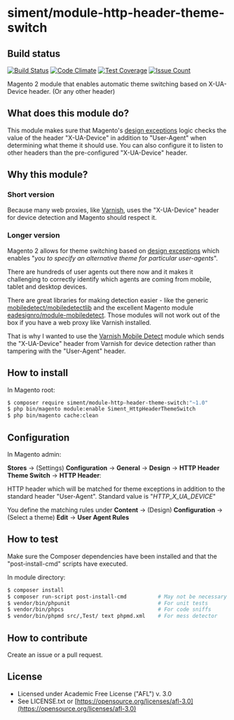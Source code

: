 # siment/module-http-header-theme-switch

## Build status

[![Build Status](https://travis-ci.org/siment/magento2-http-header-theme-switch.svg?branch=master)](https://travis-ci.org/siment/magento2-http-header-theme-switch)
[![Code Climate](https://codeclimate.com/github/siment/magento2-http-header-theme-switch/badges/gpa.svg)](https://codeclimate.com/github/siment/magento2-http-header-theme-switch)
[![Test Coverage](https://codeclimate.com/github/siment/magento2-http-header-theme-switch/badges/coverage.svg)](https://codeclimate.com/github/siment/magento2-http-header-theme-switch/coverage)
[![Issue Count](https://codeclimate.com/github/siment/magento2-http-header-theme-switch/badges/issue_count.svg)](https://codeclimate.com/github/siment/magento2-http-header-theme-switch/issues)

Magento 2 module that enables automatic theme switching based on X-UA-Device header.
(Or any other header)

## What does this module do?

This module makes sure that Magento's 
[design exceptions](http://devdocs.magento.com/guides/v2.0/frontend-dev-guide/themes/theme-apply.html#theme-apply-except)
logic checks the value of the header "X-UA-Device" in addition to "User-Agent" when 
determining what theme it should use. You can also configure it to listen to other
headers than the pre-configured "X-UA-Device" header.

## Why this module?

### Short version

Because many web proxies, like [Varnish](https://varnish-cache.org/docs/trunk/users-guide/devicedetection.html), 
uses the "X-UA-Device" header for device detection and Magento should respect it. 

### Longer version

Magento 2 allows for theme switching based on 
[design exceptions](http://devdocs.magento.com/guides/v2.0/frontend-dev-guide/themes/theme-apply.html#theme-apply-except)
which enables "*you to specify an alternative theme for particular user-agents*". 

There are hundreds of user agents out there now and it makes it challenging to 
correctly identify which agents are coming from mobile, tablet and desktop
devices.

There are great libraries for making detection easier - like the generic 
[mobiledetect/mobiledetectlib](https://github.com/serbanghita/Mobile-Detect)
and the excellent Magento module 
[eadesignro/module-mobiledetect](https://github.com/EaDesgin/magento2-mobiledetect).
Those modules will not work out of the box if you have a web proxy like Varnish
installed.

That is why I wanted to use the [Varnish Mobile Detect](https://github.com/willemk/varnish-mobiletranslate)
module which sends the "X-UA-Device" header from Varnish for device detection 
rather than tampering with the "User-Agent" header.

## How to install

In Magento root:

```bash
$ composer require siment/module-http-header-theme-switch:"~1.0"
$ php bin/magento module:enable Siment_HttpHeaderThemeSwitch
$ php bin/magento cache:clean
```

## Configuration

In Magento admin:

**Stores** -> (Settings) **Configuration** -> **General** -> **Design** 
-> **HTTP Header Theme Switch** -> **HTTP Header**:

HTTP header which will be matched for theme exceptions in addition to the standard header "User-Agent".
Standard value is "*HTTP_X_UA_DEVICE*"

You define the matching rules under **Content** -> (Design) **Configuration** 
-> (Select a theme) **Edit** -> **User Agent Rules**

## How to test

Make sure the Composer dependencies have been installed and that the "post-install-cmd" 
scripts have executed.

In module directory:

```bash
$ composer install
$ composer run-script post-install-cmd          # May not be necessary
$ vendor/bin/phpunit                            # For unit tests
$ vendor/bin/phpcs                              # For code sniffs
$ vendor/bin/phpmd src/,Test/ text phpmd.xml    # For mess detector
```

## How to contribute

Create an issue or a pull request.
 
## License 

 * Licensed under Academic Free License ("AFL") v. 3.0
 * See LICENSE.txt or [https://opensource.org/licenses/afl-3.0](https://opensource.org/licenses/afl-3.0)
